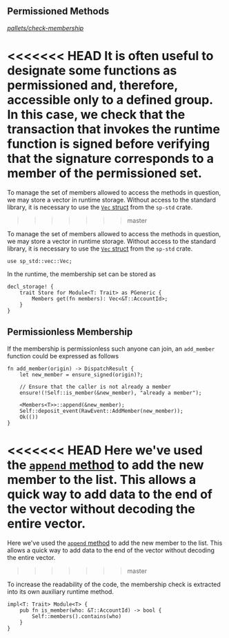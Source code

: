 ## Permissioned Methods

_[pallets/check-membership](https://github.com/substrate-developer-hub/recipes/tree/master/pallets/check-membership)_

<<<<<<< HEAD
It is often useful to designate some functions as permissioned and, therefore, accessible only to a
defined group. In this case, we check that the transaction that invokes the runtime function is
signed before verifying that the signature corresponds to a member of the permissioned set.
=======
To manage the set of members allowed to access the methods in question, we may store a vector in runtime storage. Without access to the standard library, it is necessary to use the [`Vec` struct](https://substrate.dev/rustdocs/v2.0.0-alpha.8/sp_std/vec/struct.Vec.html) from the `sp-std` crate.
>>>>>>> master

To manage the set of members allowed to access the methods in question, we may store a vector in
runtime storage. Without access to the standard library, it is necessary to use the
[`Vec` struct](https://crates.parity.io/sp_std/vec/struct.Vec.html) from the `sp-std` crate.

```rust, ignore
use sp_std::vec::Vec;
```

In the runtime, the membership set can be stored as

```rust, ignore
decl_storage! {
	trait Store for Module<T: Trait> as PGeneric {
		Members get(fn members): Vec<&T::AccountId>;
	}
}
```

## Permissionless Membership

If the membership is permissionless such anyone can join, an `add_member` function could be
expressed as follows

```rust, ignore
fn add_member(origin) -> DispatchResult {
	let new_member = ensure_signed(origin)?;

	// Ensure that the caller is not already a member
	ensure!(!Self::is_member(&new_member), "already a member");

	<Members<T>>::append(&new_member);
	Self::deposit_event(RawEvent::AddMember(new_member));
	Ok(())
}
```

<<<<<<< HEAD
Here we've used the
[`append` method](https://crates.parity.io/frame_support/storage/trait.StorageValue.html#tymethod.append)
to add the new member to the list. This allows a quick way to add data to the end of the vector
without decoding the entire vector.
=======
Here we've used the [`append` method](https://substrate.dev/rustdocs/v2.0.0-alpha.8/frame_support/storage/trait.StorageValue.html#tymethod.append) to add the new member to the list. This allows a quick way to add data to the end of the vector without decoding the entire vector.
>>>>>>> master

To increase the readability of the code, the membership check is extracted into its own auxiliary
runtime method.

```rust, ignore
impl<T: Trait> Module<T> {
	pub fn is_member(who: &T::AccountId) -> bool {
		Self::members().contains(who)
	}
}
```
